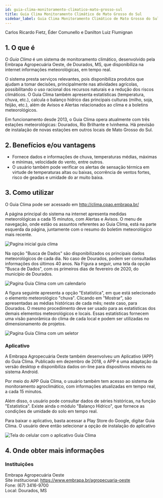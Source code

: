 ```yaml
---
id: guia-clima-monitoramento-climatico-mato-grosso-sul
title: Guia Clima Monitoramento Climático de Mato Grosso do Sul
sidebar_label: Guia Clima Monitoramento Climático de Mato Grosso do Sul
---
```


<div className="center-textArticle">Carlos Ricardo Fietz, Éder Comunello e Danilton Luiz Flumignan</div>

## **1. O que é**

O _Guia Clima_ é um sistema de monitoramento climático,
desenvolvido pela Embrapa Agropecuária Oeste, de Dourados,
MS, que disponibiliza na internet informações meteorológicas,
em tempo real.

O sistema presta serviços relevantes, pois disponibiliza produtos
que ajudam a tomar decisões, principalmente nas atividades
agrícolas, possibilitando o uso racional dos recursos naturais e a
redução dos riscos climáticos. O Guia Clima também apresenta
estatísticas (temperatura, chuva, etc.), calcula o balanço hídrico
das principais culturas (milho, soja, feijão, etc.), além de Avisos e
Alertas relacionados ao clima e a boletins meteorológicos.

Em funcionamento desde 2013, o Guia Clima opera atualmente
com três estações meteorológicas: Dourados, Rio Brilhante e
Ivinhema. Há previsão de instalação de novas estações em
outros locais de Mato Grosso do Sul.

## **2. Benefícios e/ou vantagens**

- Fornece dados e informações de chuva, temperaturas
  médias, máximas e mínimas, velocidade do vento, entre
  outros.
- O usuário também pode verificar os alertas de sensação
  térmica em virtude de temperaturas altas ou baixas,
  ocorrência de ventos fortes, risco de geadas e umidade do ar
  muito baixa.

## **3. Como utilizar**

O Guia Clima pode ser acessado em
http://clima.cpao.embrapa.br/

A página principal do sistema na internet apresenta medidas
meteorológicas a cada 15 minutos, com Alertas e Avisos. O menu
de navegação, onde estão os assuntos referentes ao Guia Clima,
está na parte esquerda da página, juntamente com o resumo do
boletim meteorológico mais recente.

![Pagina inicial guia clima](/img/docs/31_guia_clima/FOTO_01.jpg)

Na opção "Busca de Dados" são disponibilizados os principais
dados meteorológicos de cada dia. No caso de Dourados, podem
ser consultadas informações dos últimos 40 anos. Na Figura a
seguir, uma tela da opção "Busca de Dados", com os primeiros
dias de fevereiro de 2020, do município de Dourados.

![Pagina Guia Clima com um calendario](/img/docs/31_guia_clima/FOTO_02.jpg)

A figura seguinte apresenta a opção "Estatística", em que está
selecionado o elemento meteorológico "chuva". Clicando em
"Mostrar", são apresentadas as médias históricas de cada mês;
neste caso, para Dourados. O mesmo procedimento deve ser
usado para as estatísticas dos demais elementos
meteorológicos e locais. Essas estatísticas fornecem uma visão
panorâmica do clima de cada local e podem ser utilizadas no
dimensionamento de projetos.

![Pagina Guia Clima com um seletor](/img/docs/31_guia_clima/FOTO_03.jpg)

### Aplicativo

A Embrapa Agropecuária Oeste também desenvolveu um
Aplicativo (APP) do Guia Clima. Publicado em dezembro de
2018, o APP é uma adaptação da versão desktop e disponibiliza
dados on-line para dispositivos móveis no sistema Android.

Por meio do APP Guia Clima, o usuário também tem acesso ao
sistema de monitoramento agroclimático, com informações
atualizadas em tempo real, a cada 15 minutos.

Além disso, o usuário pode consultar dados de séries históricas,
na função "Estatística". Existe ainda o módulo "Balanço Hídrico",
que fornece as condições de umidade do solo em tempo real.

Para baixar o aplicativo, basta acessar a Play Store do Google,
digitar Guia Clima. O usuário deve então selecionar a opção de
instalação do aplicativo

![Tela do celular com o aplicativo Guia Clima](/img/docs/31_guia_clima/FOTO_04.jpg)

## **4. Onde obter mais informações**

<div className="container-instituicoes">

### Instituições

  <div className="instituicao">
    <div className="nome-instituicao">
      Embrapa Agropecuária Oeste
    </div>
    <div className="site-instituicao">
      <span className="negrito">Site institucional: </span>
      <a href="https://www.embrapa.br/agropecuaria-oeste" target="_blank"> https://www.embrapa.br/agropecuaria-oeste</a>
    </div>
    <div className="telefone-instituicao">
      <span className="negrito">Fone:</span> (67) 3416-9700
    </div>
    <div className="cidade-uf-instituicao">
      <span className="negrito">Local:</span> Dourados, MS
    </div>    
  </div>
</div>
